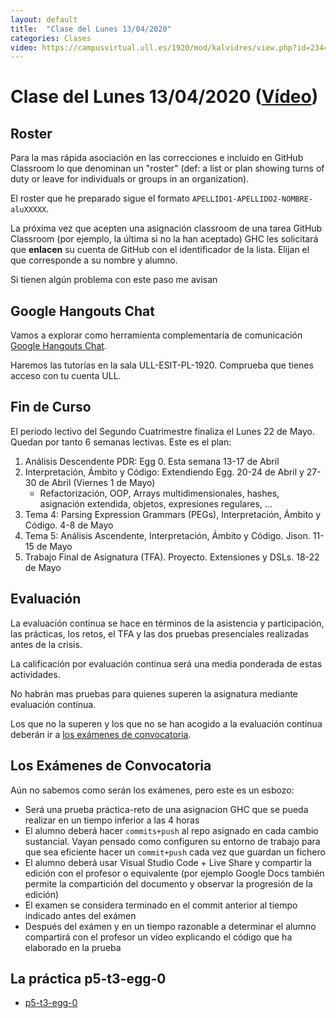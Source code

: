 ```yaml
---
layout: default
title:  "Clase del Lunes 13/04/2020"
categories: Clases
video: https://campusvirtual.ull.es/1920/mod/kalvidres/view.php?id=234444
---
```


# Clase del Lunes 13/04/2020  ([Vídeo]({{page.video}}))

## Roster

Para la mas rápida asociación en las correcciones e incluido en GitHub Classroom lo que denominan un "roster" (def: a list or plan showing turns of duty or leave for individuals or groups in an organization). 

El roster  que he preparado sigue el formato 
`APELLIDO1-APELLIDO2-NOMBRE-aluXXXXX`.

La próxima vez que acepten una asignación classroom de una tarea GitHub Classroom (por ejemplo, la última si no la han aceptado)  GHC les solicitará que **enlacen** su cuenta de GitHub con el identificador de la lista. Elijan el que corresponde a su nombre y alumno.

Si tienen algún problema con este paso me avisan

## Google Hangouts Chat

Vamos a explorar como herramienta complementaria de comunicación [Google Hangouts Chat]({{site.baseurl}}/tema0-introduccion-a-pl/practicas/hangoutschat/). 

Haremos las tutorías en la sala ULL-ESIT-PL-1920. Comprueba que tienes acceso con tu cuenta ULL.


## Fin de Curso

El periodo lectivo del Segundo Cuatrimestre finaliza el Lunes 22 de Mayo.
Quedan por tanto 6 semanas lectivas. Este es el plan:

1. Análisis Descendente PDR: Egg 0. Esta semana 13-17 de Abril
2. Interpretación, Ámbito y Código: Extendiendo Egg. 20-24 de Abril y 27-30 de Abril (Viernes 1 de Mayo)
   * Refactorización, OOP, Arrays multidimensionales, hashes, asignación extendida, objetos, expresiones regulares, ... 
3. Tema 4: Parsing Expression Grammars (PEGs), Interpretación, Ámbito y Código. 4-8 de Mayo
4. Tema 5: Análisis Ascendente, Interpretación, Ámbito y Código. Jison. 11-15 de Mayo
5. Trabajo Final de Asignatura (TFA). Proyecto. Extensiones y DSLs. 18-22 de Mayo

## Evaluación

La evaluación continua se hace en términos de la asistencia y participación, las prácticas, los retos, el TFA  y las dos pruebas presenciales realizadas antes de la crisis.

La calificación por evaluación continua será una media ponderada de estas actividades.

No habrán mas pruebas para quienes superen la asignatura mediante evaluación contínua.

Los que no la superen y los que no se han acogido a la evaluación continua deberán ir a [los exámenes de convocatoria]({{site.baseurl}}/timetables.html#ex%C3%A1menes-de-convocatoria).

## Los Exámenes de Convocatoria

Aún no sabemos como serán los exámenes, pero este es un esbozo:

- Será una prueba práctica-reto de una asignacion GHC que se pueda realizar en un tiempo inferior a las 4 horas
- El alumno deberá hacer `commits+push` al repo asignado en cada cambio sustancial. Vayan pensado como configuren su entorno de trabajo  para que sea eficiente hacer un `commit+push` cada vez que guardan un fichero
- El alumno deberá usar Visual Studio Code + Live Share y compartir la edición con el profesor o equivalente (por ejemplo Google Docs también permite la compartición del documento y observar la progresión de la edición)
- El examen se considera terminado en el commit anterior al tiempo indicado antes del exámen
- Después del exámen y en un tiempo razonable a determinar el alumno compartirá con el profesor un vídeo explicando el código que ha elaborado en la prueba

## La práctica p5-t3-egg-0

* [p5-t3-egg-0]({{site.baseurl}}/tema3-analisis-descendente-predictivo-recursivo/practicas/p5-t3-egg-0/)